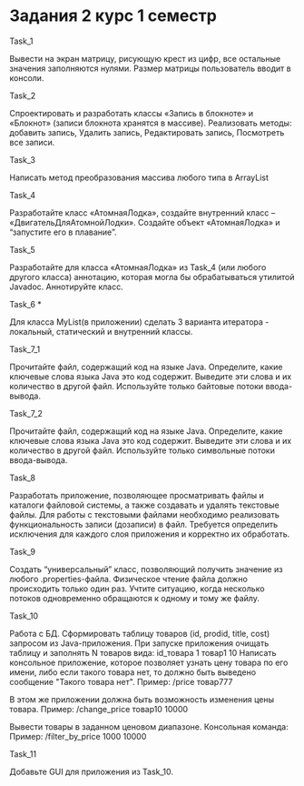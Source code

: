 # Задания 2 курс 1 семестр
Task_1

Вывести на экран матрицу, рисующую крест из цифр, все остальные значения заполняются нулями. Размер матрицы пользователь вводит в консоли.

Task_2

Спроектировать и разработать классы «Запись в блокноте» и «Блокнот» (записи блокнота хранятся в массиве). Реализовать методы: добавить запись, Удалить запись, Редактировать запись, Посмотреть все записи. 	

Task_3

Написать метод преобразования массива любого типа в ArrayList


Task_4

Разработайте класс «АтомнаяЛодка», создайте внутренний класс – «ДвигательДляАтомнойЛодки». Создайте объект «АтомнаяЛодка» и “запустите его в плавание”.

Task_5

Разработайте для класса «АтомнаяЛодка» из Task_4 (или любого другого класса) аннотацию, которая могла бы обрабатываться утилитой Javadoc. Аннотируйте класс.

Task_6 *

Для класса MyList(в приложении) сделать 3 варианта итератора - локальный, статический и внутренний классы.

Task_7_1

Прочитайте файл, содержащий код на языке Java. Определите, какие ключевые слова языка Java это код содержит. Выведите эти слова и их количество в другой файл. Используйте только байтовые потоки ввода-вывода.

Task_7_2

Прочитайте файл, содержащий код на языке Java. Определите, какие ключевые слова языка Java это код содержит. Выведите эти слова и их количество в другой файл. Используйте только символьные потоки ввода-вывода.

Task_8

Разработать приложение, позволяющее просматривать файлы и каталоги файловой системы, а также создавать и удалять текстовые файлы. Для работы с текстовыми файлами необходимо реализовать функциональность записи (дозаписи) в файл. Требуется определить исключения для каждого слоя приложения и корректно их обработать.


Task_9

Создать “универсальный” класс, позволяющий получить значение из любого .properties-файла. Физическое чтение файла должно происходить только один раз. Учтите ситуацию, когда несколько потоков одновременно обращаются к одному и тому же файлу. 

Task_10

Работа с БД.
Сформировать таблицу товаров (id, prodid, title, cost) запросом из Java-приложения.
При запуске приложения очищать таблицу и заполнять N товаров вида:
	id_товара 1 товар1 10
Написать консольное приложение, которое позволяет узнать цену товара по его имени,
либо если такого товара нет, то должно быть выведено сообщение "Такого товара нет".
Пример: 
	/price товар777

В этом же приложении должна быть возможность изменения цены товара.
Пример: 
/change_price товар10 10000

Вывести товары в заданном ценовом диапазоне. Консольная команда:
Пример: 
/filter_by_price 1000 10000

Task_11

Добавьте GUI для приложения из Task_10.
